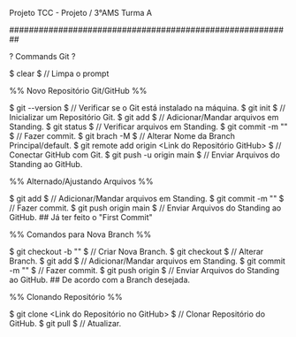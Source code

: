Projeto TCC - Projeto / 3°AMS Turma A

##########################################################

? Commands Git ?

$ clear $ // Limpa o prompt

%% Novo Repositório Git/GitHub %%

$ git --version $ // Verificar se o Git está instalado na máquina. 
$ git init $ // Inicializar um Repositório Git. 
$ git add $ // Adicionar/Mandar arquivos em Standing. 
$ git status $ // Verificar arquivos em Standing. 
$ git commit -m "" $ // Fazer commit. 
$ git brach -M $ // Alterar Nome da Branch Principal/default. 
$ git remote add origin <Link do Repositório GitHub> $ // Conectar GitHub com Git. 
$ git push -u origin main $ // Enviar Arquivos do Standing ao GitHub.

%% Alternado/Ajustando Arquivos %%

$ git add $ // Adicionar/Mandar arquivos em Standing.
$ git commit -m "" $ // Fazer commit. 
$ git push origin main $ // Enviar Arquivos do Standing ao GitHub. ## Já ter feito o "First Commit"

%% Comandos para Nova Branch %%

$ git checkout -b "" $ // Criar Nova Branch. 
$ git checkout $ // Alterar Branch. 
$ git add $ // Adicionar/Mandar arquivos em Standing. 
$ git commit -m "" $ // Fazer commit. 
$ git push origin $ // Enviar Arquivos do Standing ao GitHub. ## De acordo com a Branch desejada.

%% Clonando Repositório %%

$ git clone <Link do Repositório no GitHub> $ // Clonar Repositório do GitHub. 
$ git pull $ // Atualizar.